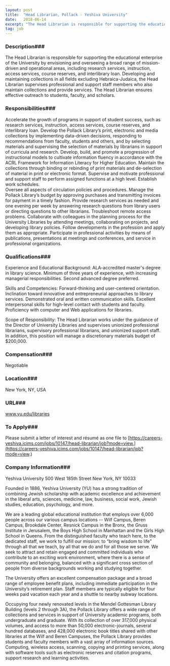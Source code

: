 ```yaml
---
layout: post
title:  "Head Librarian, Pollack - Yeshiva University"
date:   2018-06-14
excerpt: "The Head Librarian is responsible for supporting the educational enterprise of the University by envisioning and overseeing a broad range of mission-driven and operational areas, including research services, instruction, access services, course reserves, and interlibrary loan. Developing and maintaining collections in all fields excluding Hebraica-Judaica, the Head Librarian supervises professional..."
tag: job
---
```


### Description###

The Head Librarian is responsible for supporting the educational enterprise of the University by envisioning and overseeing a broad range of mission-driven and operational areas, including research services, instruction, access services, course reserves, and interlibrary loan.  Developing and maintaining collections in all fields excluding Hebraica-Judaica, the Head Librarian supervises professional and support staff members who also maintain collections and provide services.  The Head Librarian ensures effective outreach to students, faculty, and scholars.


### Responsibilities###

Accelerate the growth of programs in support of student success, such as research services, instruction, access services, course reserves, and interlibrary loan.  Develop the Pollack Library’s print, electronic and media collections by implementing data-driven decisions, responding to recommendations from faculty, students and others, and by selecting materials and supervising the selection of materials by librarians in support of curricula and research.  Develop, build, and promote a progression of instructional models to cultivate information fluency in accordance with the ACRL Framework for Information Literacy for Higher Education. Maintain the collections through binding or rebinding of print materials and de-selection of material in print or electronic format.  Supervise and motivate professional and support staff to perform assigned functions at a high level.  Establish work schedules.  
Oversee all aspects of circulation policies and procedures.  Manage the Pollack Library’s budget by approving purchases and transmitting invoices for payment in a timely fashion.  Provide research services as needed and one evening per week by answering research questions from library users or directing questions to other librarians.  Troubleshoot remote access problems.  Collaborate with colleagues in the planning process for the University Libraries by attending meetings, collaborating on projects, and developing library policies.  Follow developments in the profession and apply them as appropriate.  Participate in professional activities by means of publications, presentations at meetings and conferences, and service in professional organizations.


### Qualifications###

Experience and Educational Background:  ALA-accredited master's degree in library science.  Minimum of three years of experience, with increasing managerial responsibilities.  Second advanced degree preferred.

Skills and Competencies:  Forward-thinking and user-centered orientation.  Inclination toward innovative and entrepreneurial approaches to library services. Demonstrated oral and written communication skills. Excellent interpersonal skills for high-level contact with students and faculty.  Proficiency with computer and Web applications for libraries.

Scope of Responsibility:  The Head Librarian works under the guidance of the Director of University Libraries and supervises unionized professional librarians, supervisory professional librarians, and unionized support staff.  In addition, this position will manage a discretionary materials budget of $200,000.



### Compensation###

Negotiable


### Location###

New York, NY, USA


### URL###

www.yu.edu/libraries

### To Apply###

Please submit a letter of interest and résumé as one file to
[https://careers-yeshiva.icims.com/jobs/10147/head-librarian/job?mode=view.](https://careers-yeshiva.icims.com/jobs/10147/head-librarian/job?mode=view.)


### Company Information###

Yeshiva University
500 West 185th Street
New York, NY 10033

Founded in 1886, Yeshiva University (YU) has a strong tradition of combining Jewish scholarship with academic excellence and achievement in the liberal arts, sciences, medicine, law, business, social work, Jewish studies, education, psychology, and more.  
 
We are a leading global educational institution that employs over 6,000 people across our various campus locations -- Wilf Campus, Beren Campus, Brookdale Center, Resnick Campus in the Bronx, the Gruss Institute in Jerusalem, the Boys High School in Manhattan and the Girls High School in Queens. From the distinguished faculty who teach here, to the dedicated staff, we work to fulfill our mission:  to “bring wisdom to life” through all that we teach, by all that we do and for all those we serve.  We seek to attract and retain engaged and committed individuals who contribute to an exciting work environment, where there is a sense of community and belonging, balanced with a significant cross section of people from diverse backgrounds working and studying together.
 
The University offers an excellent compensation package and a broad range of employee benefit plans, including immediate participation in the University’s retirement plan. Staff members are typically eligible for four weeks paid vacation each year and a shuttle to nearby subway locations.
 
Occupying four newly renovated levels in the Mendel Gottesman Library Building (levels 2 through 3A), the Pollack Library offers a wide range of collections and services in support of University academic programs, both undergraduate and graduate.  With its collection of over 317,000 physical volumes, and access to more than 50,000 electronic-journals, several hundred databases, and 428,000 electronic book titles shared with other libraries at the Wilf and Beren Campuses, the Pollack Library provides students and faculty members with a vast array of information sources.  Computing, wireless access, scanning, copying and printing services, along with software tools such as electronic reserves and citation programs, support research and learning activities.   



